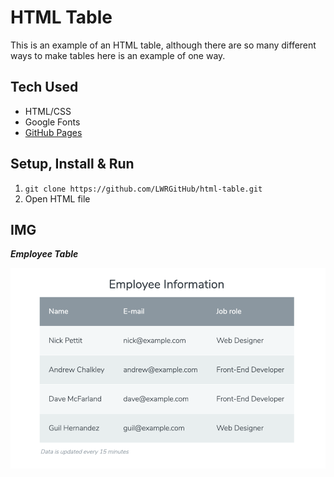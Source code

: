 # HTML Table
This is an example of an HTML table, although there are so many different ways to make tables here is an example of one way. 


## Tech Used
- HTML/CSS
- Google Fonts
- [GitHub Pages](https://lwrgithub.github.io/html-table/)


## Setup, Install & Run
1. `git clone https://github.com/LWRGitHub/html-table.git`
2. Open HTML file


## IMG

***Employee Table***

<img src="https://raw.githubusercontent.com/LWRGitHub/html-table/main/img/html-table.png" alt="this is a screen shot of the home & about section of the full stack conf website.">